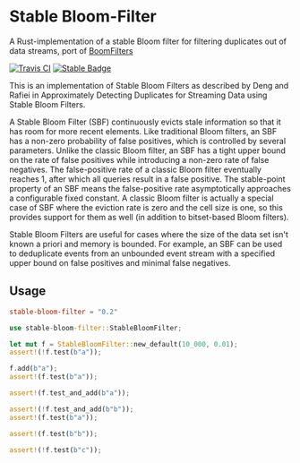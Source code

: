 # Stable Bloom-Filter

A Rust-implementation of a stable Bloom filter for filtering duplicates out of data streams, port of [BoomFilters](https://github.com/tylertreat/BoomFilters)

[![Travis CI]](https://travis-ci.com/u2/stable-bloom-filter) [![Stable Badge]](https://crates.io/crates/stable-bloom-filter)

[Travis CI]: https://img.shields.io/travis/com/u2/stable-bloom-filter.svg
[Stable Badge]: https://img.shields.io/crates/v/stable-bloom-filter.svg

This is an implementation of Stable Bloom Filters as described by Deng and Rafiei in Approximately Detecting Duplicates for Streaming Data using Stable Bloom Filters.

A Stable Bloom Filter (SBF) continuously evicts stale information so that it has room for more recent elements. Like traditional Bloom filters, an SBF has a non-zero probability of false positives, which is controlled by several parameters. Unlike the classic Bloom filter, an SBF has a tight upper bound on the rate of false positives while introducing a non-zero rate of false negatives. The false-positive rate of a classic Bloom filter eventually reaches 1, after which all queries result in a false positive. The stable-point property of an SBF means the false-positive rate asymptotically approaches a configurable fixed constant. A classic Bloom filter is actually a special case of SBF where the eviction rate is zero and the cell size is one, so this provides support for them as well (in addition to bitset-based Bloom filters).

Stable Bloom Filters are useful for cases where the size of the data set isn't known a priori and memory is bounded. For example, an SBF can be used to deduplicate events from an unbounded event stream with a specified upper bound on false positives and minimal false negatives.

## Usage

```toml
stable-bloom-filter = "0.2"
```

```rust
use stable-bloom-filter::StableBloomFilter;

let mut f = StableBloomFilter::new_default(10_000, 0.01);
assert!(!f.test(b"a"));

f.add(b"a");
assert!(f.test(b"a"));

assert!(f.test_and_add(b"a"));

assert!(!f.test_and_add(b"b"));
assert!(f.test(b"a"));

assert!(f.test(b"b"));

assert!(!f.test(b"c"));
```

